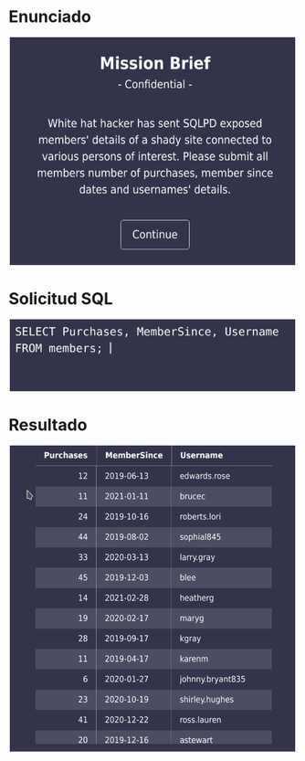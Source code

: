 # Enunciado

<center>
<img src="mision_4_1.png" alt="Enunciado" class="center" width="500"/>
</center>

# Solicitud SQL

<center>
<img src="mision_4_2.png" alt="SQL Query" class="center" width="500"/>
</center>

# Resultado

<center>
<img src="mision_4_3.png" alt="Resultado" class="center" width="500"/>
</center>
